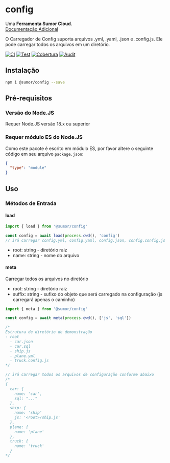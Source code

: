 # config

Uma **Ferramenta Sumor Cloud**.  
[Documentação Adicional](https://sumor.cloud/config)

O Carregador de Config suporta arquivos .yml, .yaml, .json e .config.js. Ele pode carregar todos os arquivos em um diretório.

[![CI](https://github.com/sumor-cloud/config/actions/workflows/ci.yml/badge.svg)](https://github.com/sumor-cloud/config/actions/workflows/ci.yml)
[![Test](https://github.com/sumor-cloud/config/actions/workflows/ut.yml/badge.svg)](https://github.com/sumor-cloud/config/actions/workflows/ut.yml)
[![Cobertura](https://github.com/sumor-cloud/config/actions/workflows/coverage.yml/badge.svg)](https://github.com/sumor-cloud/config/actions/workflows/coverage.yml)
[![Audit](https://github.com/sumor-cloud/config/actions/workflows/audit.yml/badge.svg)](https://github.com/sumor-cloud/config/actions/workflows/audit.yml)

## Instalação

```bash
npm i @sumor/config --save
```

## Pré-requisitos

### Versão do Node.JS

Requer Node.JS versão 18.x ou superior

### Requer módulo ES do Node.JS

Como este pacote é escrito em módulo ES, por favor altere o seguinte código em seu arquivo `package.json`:

```json
{
  "type": "module"
}
```

## Uso

### Métodos de Entrada

#### load

```js
import { load } from '@sumor/config'

const config = await load(process.cwd(), 'config')
// irá carregar config.yml, config.yaml, config.json, config.config.js
```

- root: string - diretório raiz
- name: string - nome do arquivo

#### meta

Carregar todos os arquivos no diretório

- root: string - diretório raiz
- suffix: string - sufixo do objeto que será carregado na configuração (js carregará apenas o caminho)

```js
import { meta } from '@sumor/config'

const config = await meta(process.cwd(), ['js', 'sql'])

/*
Estrutura de diretório de demonstração
- root
  - car.json
  - car.sql
  - ship.js
  - plane.yml
  - truck.config.js
*/

// irá carregar todos os arquivos de configuração conforme abaixo
/*
{
  car: {
    name: 'car',
    sql: "..."
  },
  ship: {
    name: 'ship'
    js: '<root>/ship.js'
  },
  plane: {
    name: 'plane'
  },
  truck: {
    name: 'truck'
  }
*/
```
